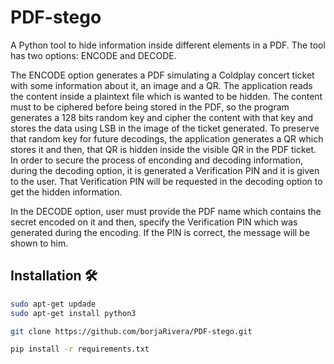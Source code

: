 # PDF-stego

A Python tool to hide information inside different elements in a PDF. The tool has two options: ENCODE and DECODE.

The ENCODE option generates a PDF simulating a Coldplay concert ticket with some information about it, an image and a QR. The application reads the content inside a plaintext file which is wanted to be hidden. 
The content must to be ciphered before being stored in the PDF, so the program generates a 128 bits random key and cipher the content with that key and stores the data using LSB in the image of the ticket generated. 
To preserve that random key for future decodings, the application generates a QR which stores it and then, that QR is hidden inside the visible QR in the PDF ticket. 
In order to secure the process of enconding and decoding information, during the decoding option, it is generated a Verification PIN and it is given to the user. That Verification PIN will be requested in the decoding option to get the hidden information.

In the DECODE option, user must provide the PDF name which contains the secret encoded on it and then, specify the Verification PIN which was generated during the encoding. If the PIN is correct, the message will be shown to him.

## Installation 🛠

```bash
sudo apt-get updade
sudo apt-get install python3

git clone https://github.com/borjaRivera/PDF-stego.git

pip install -r requirements.txt

